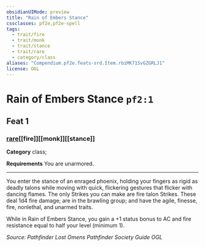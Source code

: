 ```yaml
---
obsidianUIMode: preview
title: "Rain of Embers Stance"
cssclasses: pf2e,pf2e-spell
tags:
  - trait/fire
  - trait/monk
  - trait/stance
  - trait/rare
  - category/class
aliases: "Compendium.pf2e.feats-srd.Item.rbiMK71SvGZGRLJ1"
license: OGL
---
```

# Rain of Embers Stance `pf2:1`
## Feat 1
### [rare](rare "Rare Rarity Trait")[[fire]][[monk]][[stance]]

**Category** class; 




**Requirements** You are unarmored.

* * *

You enter the stance of an enraged phoenix, holding your fingers as rigid as deadly talons while moving with quick, flickering gestures that flicker with dancing flames. The only Strikes you can make are fire talon Strikes. These deal 1d4 fire damage; are in the brawling group; and have the agile, finesse, fire, nonlethal, and unarmed traits.

While in Rain of Embers Stance, you gain a +1 status bonus to AC and fire resistance equal to half your level (minimum 1).

*Source: Pathfinder Lost Omens Pathfinder Society Guide*
*OGL*